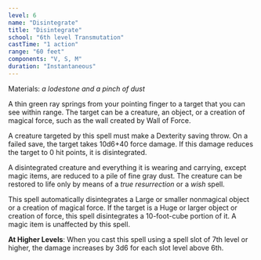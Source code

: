 ```yaml
---
level: 6
name: "Disintegrate"
title: "Disintegrate"
school: "6th level Transmutation"
castTime: "1 action"
range: "60 feet"
components: "V, S, M"
duration: "Instantaneous"
---
```


Materials: *a lodestone and a pinch of dust*

A thin green ray springs from your pointing finger to a target that you can see within range. The target can be a creature, an object, or a creation of magical force, such as the wall created by Wall of Force.

A creature targeted by this spell must make a Dexterity saving throw. On a failed save, the target takes 10d6+40 force damage. If this damage reduces the target to 0 hit points, it is disintegrated.

A disintegrated creature and everything it is wearing and carrying, except magic items, are reduced to a pile of fine gray dust. The creature can be restored to life only by means of a *true resurrection* or a *wish* spell.

This spell automatically disintegrates a Large or smaller nonmagical object or a creation of magical force. If the target is a Huge or larger object or creation of force, this spell disintegrates a 10-foot-cube portion of it. A magic item is unaffected by this spell.

**At Higher Levels**: When you cast this spell using a spell slot of 7th level or higher, the damage increases by 3d6 for each slot level above 6th.
